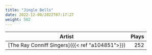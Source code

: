 ```yaml
---
title: "Jingle Bells"
date: 2022-12-08/2022T07:17:27
weight: 502
---
```




 Artist | Plays 
----- | -----:
[The Ray Conniff Singers]({{< ref "a104851">}}) | 252
